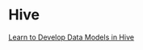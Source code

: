# Hive

[Learn to Develop Data Models in Hive]( https://data-flair.training/blogs/hive-data-model/ )
